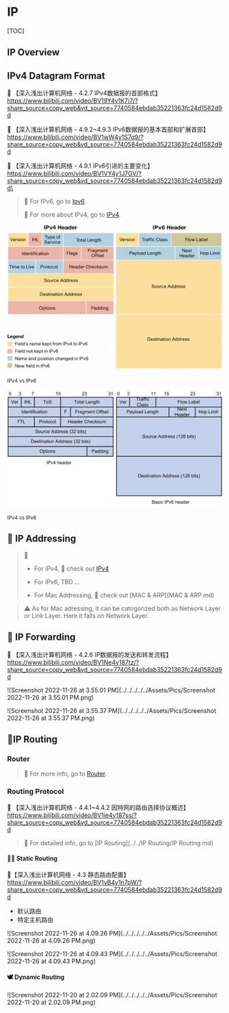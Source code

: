 # IP

[TOC]



## IP Overview



## IPv4 Datagram Format

:link: 【深入浅出计算机网络 - 4.2.7 IPv4数据报的首部格式】 https://www.bilibili.com/video/BV19Y4y1K7i7/?share_source=copy_web&vd_source=7740584ebdab35221363fc24d1582d9d

:link: 【深入浅出计算机网络 - 4.9.2~4.9.3 IPv6数据报的基本首部和扩展首部】 https://www.bilibili.com/video/BV1wW4y1S7q9/?share_source=copy_web&vd_source=7740584ebdab35221363fc24d1582d9d

:link: 【深入浅出计算机网络 - 4.9.1 IPv6引进的主要变化】 https://www.bilibili.com/video/BV1VY4y1J7GV/?share_source=copy_web&vd_source=7740584ebdab35221363fc24d1582d9d\



> :running:  For IPv6, go to [Ipv6](Data%20Plane/IPv6/Ipv6.md).
>
> :running: For more about IPv4, go to [IPv4](Data%20Plane/IPv4/IPv4.md).



![IPv6 Extension Headers Review and Considerations [IP Version 6 (IPv6)] -  Cisco Systems](../../../../../../Assets/Pics/technologies_white_paper0900aecd8054d37d-03.jpg)

<small>IPv4 vs IPv6</small>



![IPv6 features](../../../../../../Assets/Pics/image44.png)

<small>IPv4 vs IPv6</small>



## 🎰 IP Addressing

>  :running:
>
> - For IPv4, :see_no_evil: check out  [IPv4](Data%20Plane/IPv4/IPv4.md) 
>
> - For IPv6, TBD ... 
>
> - For Mac Addressing, :see_no_evil: check out  [MAC & ARP](MAC & ARP.md) 

> :warning:  As for Mac adressing, it can be catogorized both as Network Layer or Link Layer. Here it falls on Network Layer.



## 🚚 IP Forwarding

:link: 【深入浅出计算机网络 - 4.2.6 IP数据报的发送和转发流程】 https://www.bilibili.com/video/BV1Ne4y187tz/?share_source=copy_web&vd_source=7740584ebdab35221363fc24d1582d9d



![Screenshot 2022-11-26 at 3.55.01 PM](../../../../../Assets/Pics/Screenshot 2022-11-26 at 3.55.01 PM.png)

![Screenshot 2022-11-26 at 3.55.37 PM](../../../../../Assets/Pics/Screenshot 2022-11-26 at 3.55.37 PM.png)



## 🚏IP Routing

###  Router

> :running: For more info, go to [Router](Data%20Plane/Router.md). 



### Routing Protocol

:link: 【深入浅出计算机网络 - 4.4.1~4.4.2 因特网的路由选择协议概述】 https://www.bilibili.com/video/BV1ie4y187ss/?share_source=copy_web&vd_source=7740584ebdab35221363fc24d1582d9d



> :running:  For detailed info, go to  [IP Routing](../../IP Routing/IP Routing.md) 



#### 👷🏻 Static Routing

:link:【深入浅出计算机网络 - 4.3 静态路由配置】 https://www.bilibili.com/video/BV1vB4y1n7pW/?share_source=copy_web&vd_source=7740584ebdab35221363fc24d1582d9d



- 默认路由
- 特定主机路由



![Screenshot 2022-11-26 at 4.09.26 PM](../../../../../Assets/Pics/Screenshot 2022-11-26 at 4.09.26 PM.png)

![Screenshot 2022-11-26 at 4.09.43 PM](../../../../../Assets/Pics/Screenshot 2022-11-26 at 4.09.43 PM.png)



#### 🕊️ Dynamic Routing



![Screenshot 2022-11-20 at 2.02.09 PM](../../../../../Assets/Pics/Screenshot 2022-11-20 at 2.02.09 PM.png)

